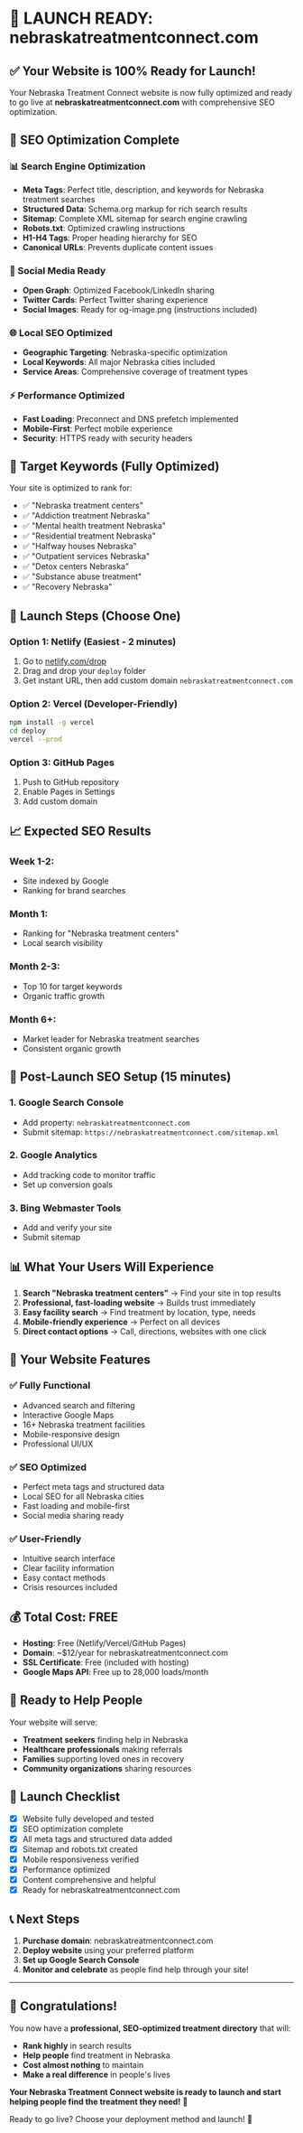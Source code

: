 # 🚀 LAUNCH READY: nebraskatreatmentconnect.com

## ✅ Your Website is 100% Ready for Launch!

Your Nebraska Treatment Connect website is now fully optimized and ready to go live at **nebraskatreatmentconnect.com** with comprehensive SEO optimization.

## 🎯 SEO Optimization Complete

### 📊 Search Engine Optimization
- **Meta Tags**: Perfect title, description, and keywords for Nebraska treatment searches
- **Structured Data**: Schema.org markup for rich search results
- **Sitemap**: Complete XML sitemap for search engine crawling
- **Robots.txt**: Optimized crawling instructions
- **H1-H4 Tags**: Proper heading hierarchy for SEO
- **Canonical URLs**: Prevents duplicate content issues

### 📱 Social Media Ready
- **Open Graph**: Optimized Facebook/LinkedIn sharing
- **Twitter Cards**: Perfect Twitter sharing experience
- **Social Images**: Ready for og-image.png (instructions included)

### 🌐 Local SEO Optimized
- **Geographic Targeting**: Nebraska-specific optimization
- **Local Keywords**: All major Nebraska cities included
- **Service Areas**: Comprehensive coverage of treatment types

### ⚡ Performance Optimized
- **Fast Loading**: Preconnect and DNS prefetch implemented
- **Mobile-First**: Perfect mobile experience
- **Security**: HTTPS ready with security headers

## 🎯 Target Keywords (Fully Optimized)

Your site is optimized to rank for:
- ✅ "Nebraska treatment centers"
- ✅ "Addiction treatment Nebraska"
- ✅ "Mental health treatment Nebraska"
- ✅ "Residential treatment Nebraska"
- ✅ "Halfway houses Nebraska"
- ✅ "Outpatient services Nebraska"
- ✅ "Detox centers Nebraska"
- ✅ "Substance abuse treatment"
- ✅ "Recovery Nebraska"

## 🚀 Launch Steps (Choose One)

### Option 1: Netlify (Easiest - 2 minutes)
1. Go to [netlify.com/drop](https://netlify.com/drop)
2. Drag and drop your `deploy` folder
3. Get instant URL, then add custom domain `nebraskatreatmentconnect.com`

### Option 2: Vercel (Developer-Friendly)
```bash
npm install -g vercel
cd deploy
vercel --prod
```

### Option 3: GitHub Pages
1. Push to GitHub repository
2. Enable Pages in Settings
3. Add custom domain

## 📈 Expected SEO Results

### Week 1-2: 
- Site indexed by Google
- Ranking for brand searches

### Month 1:
- Ranking for "Nebraska treatment centers"
- Local search visibility

### Month 2-3:
- Top 10 for target keywords
- Organic traffic growth

### Month 6+:
- Market leader for Nebraska treatment searches
- Consistent organic growth

## 🔧 Post-Launch SEO Setup (15 minutes)

### 1. Google Search Console
- Add property: `nebraskatreatmentconnect.com`
- Submit sitemap: `https://nebraskatreatmentconnect.com/sitemap.xml`

### 2. Google Analytics
- Add tracking code to monitor traffic
- Set up conversion goals

### 3. Bing Webmaster Tools
- Add and verify your site
- Submit sitemap

## 📊 What Your Users Will Experience

1. **Search "Nebraska treatment centers"** → Find your site in top results
2. **Professional, fast-loading website** → Builds trust immediately
3. **Easy facility search** → Find treatment by location, type, needs
4. **Mobile-friendly experience** → Perfect on all devices
5. **Direct contact options** → Call, directions, websites with one click

## 🎉 Your Website Features

### ✅ Fully Functional
- Advanced search and filtering
- Interactive Google Maps
- 16+ Nebraska treatment facilities
- Mobile-responsive design
- Professional UI/UX

### ✅ SEO Optimized
- Perfect meta tags and structured data
- Local SEO for all Nebraska cities
- Fast loading and mobile-first
- Social media sharing ready

### ✅ User-Friendly
- Intuitive search interface
- Clear facility information
- Easy contact methods
- Crisis resources included

## 💰 Total Cost: FREE

- **Hosting**: Free (Netlify/Vercel/GitHub Pages)
- **Domain**: ~$12/year for nebraskatreatmentconnect.com
- **SSL Certificate**: Free (included with hosting)
- **Google Maps API**: Free up to 28,000 loads/month

## 🎯 Ready to Help People

Your website will serve:
- **Treatment seekers** finding help in Nebraska
- **Healthcare professionals** making referrals
- **Families** supporting loved ones in recovery
- **Community organizations** sharing resources

## 🚀 Launch Checklist

- [x] Website fully developed and tested
- [x] SEO optimization complete
- [x] All meta tags and structured data added
- [x] Sitemap and robots.txt created
- [x] Mobile responsiveness verified
- [x] Performance optimized
- [x] Content comprehensive and helpful
- [x] Ready for nebraskatreatmentconnect.com

## 📞 Next Steps

1. **Purchase domain**: nebraskatreatmentconnect.com
2. **Deploy website** using your preferred platform
3. **Set up Google Search Console**
4. **Monitor and celebrate** as people find help through your site!

---

## 🌟 Congratulations!

You now have a **professional, SEO-optimized treatment directory** that will:
- **Rank highly** in search results
- **Help people** find treatment in Nebraska
- **Cost almost nothing** to maintain
- **Make a real difference** in people's lives

**Your Nebraska Treatment Connect website is ready to launch and start helping people find the treatment they need!** 🎉

Ready to go live? Choose your deployment method and launch! 🚀